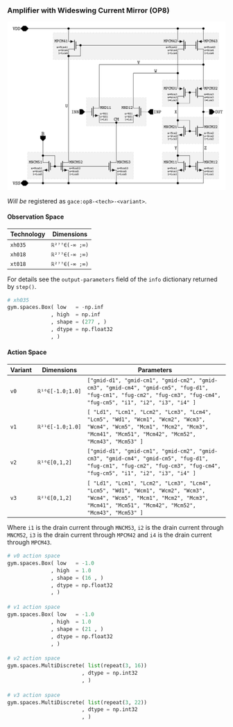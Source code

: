 ### Amplifier with Wideswing Current Mirror (OP8)

![op8](https://raw.githubusercontent.com/matthschw/ace/main/figures/op8.png)

_Will be_ registered as `gace:op8-<tech>-<variant>`.

#### Observation Space

| Technology | Dimensions     |
|------------|----------------|
| `xh035`    | `ℝ²⁷⁷∈(-∞ ;∞)` |
| `xh018`    | `ℝ²⁷⁷∈(-∞ ;∞)` |
| `xt018`    | `ℝ²⁷⁷∈(-∞ ;∞)` |

For details see the `output-parameters` field of the `info` dictionary
returned by `step()`.

```python
# xh035
gym.spaces.Box( low   = -np.inf
              , high  = np.inf
              , shape = (277 , )
              , dtype = np.float32
              , )
```

#### Action Space


| Variant | Dimensions       | Parameters                                                                                                                                                                       |
|---------|------------------|----------------------------------------------------------------------------------------------------------------------------------------------------------------------------------|
| `v0`    | `ℝ¹⁶∈[-1.0;1.0]` | `["gmid-d1", "gmid-cm1", "gmid-cm2", "gmid-cm3", "gmid-cm4", "gmid-cm5", "fug-d1", "fug-cm1", "fug-cm2", "fug-cm3", "fug-cm4", "fug-cm5", "i1", "i2", "i3", "i4" ]`              |
| `v1`    | `ℝ²¹∈[-1.0;1.0]` | `[ "Ld1", "Lcm1", "Lcm2", "Lcm3", "Lcm4", "Lcm5", "Wd1", "Wcm1", "Wcm2", "Wcm3", "Wcm4", "Wcm5", "Mcm1", "Mcm2", "Mcm3", "Mcm41", "Mcm51", "Mcm42", "Mcm52", "Mcm43", "Mcm53" ]` |
| `v2`    | `ℝ¹⁶∈[0,1,2]`    | `["gmid-d1", "gmid-cm1", "gmid-cm2", "gmid-cm3", "gmid-cm4", "gmid-cm5", "fug-d1", "fug-cm1", "fug-cm2", "fug-cm3", "fug-cm4", "fug-cm5", "i1", "i2", "i3", "i4" ]`              |
| `v3`    | `ℝ²¹∈[0,1,2]`    | `[ "Ld1", "Lcm1", "Lcm2", "Lcm3", "Lcm4", "Lcm5", "Wd1", "Wcm1", "Wcm2", "Wcm3", "Wcm4", "Wcm5", "Mcm1", "Mcm2", "Mcm3", "Mcm41", "Mcm51", "Mcm42", "Mcm52", "Mcm43", "Mcm53" ]` |

Where `i1` is the drain current through `MNCM53`, `i2` is the drain current
through `MNCM52`, `i3` is the drain current through `MPCM42` and `i4` is the
drain current through `MPCM43`.

```python
# v0 action space
gym.spaces.Box( low   = -1.0
              , high  = 1.0
              , shape = (16 , )
              , dtype = np.float32
              , )

# v1 action space
gym.spaces.Box( low   = -1.0
              , high  = 1.0
              , shape = (21 , )
              , dtype = np.float32
              , )

# v2 action space
gym.spaces.MultiDiscrete( list(repeat(3, 16))
                        , dtype = np.int32
                        , )

# v3 action space
gym.spaces.MultiDiscrete( list(repeat(3, 22))
                        , dtype = np.int32
                        , )
```

